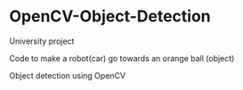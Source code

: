 # OpenCV-Object-Detection
University project

Code to make a robot(car) go towards an orange ball (object)

Object detection using OpenCV
